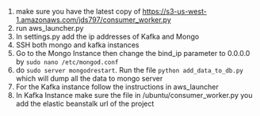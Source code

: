 1. make sure you have the latest copy of https://s3-us-west-1.amazonaws.com/jds797/consumer_worker.py
2. run aws_launcher.py
3. In settings.py add the ip addresses of Kafka and Mongo
4. SSH both mongo and kafka instances
5. Go to the Mongo Instance then change the bind_ip parameter to 0.0.0.0 by `sudo nano /etc/mongod.conf`
6. do `sudo server mongodrestart`. Run the file `python add_data_to_db.py` which will dump all the data to mongo server
7. For the Kafka instance follow the instructions in aws_launcher
8. In Kafka Instance make sure the file in /ubuntu/consumer_worker.py you add the elastic beanstalk url of the project
